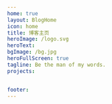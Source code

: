 ```yaml
---
home: true
layout: BlogHome
icon: home
title: 博客主页
heroImage: /logo.svg
heroText: 
bgImage: /bg.jpg
heroFullScreen: true
tagline: Be the man of my words.
projects:


footer:  
---
```




